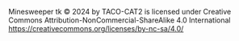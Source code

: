 Minesweeper tk © 2024 by TACO-CAT2 is licensed under Creative Commons Attribution-NonCommercial-ShareAlike 4.0 International 
https://creativecommons.org/licenses/by-nc-sa/4.0/
